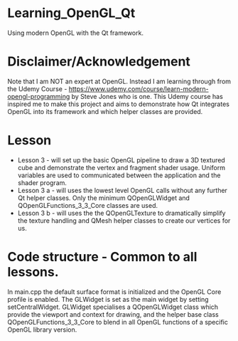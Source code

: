 # Learning_OpenGL_Qt
Using modern OpenGL with the Qt framework. 

# Disclaimer/Acknowledgement
Note that I am NOT an expert at OpenGL. Instead I am learning through from the 
Udemy Course - https://www.udemy.com/course/learn-modern-opengl-programming by Steve Jones who is one. 
This Udemy course has inspired me to make this project and aims to demonstrate how Qt integrates OpenGL into its framework and which helper classes are provided.

# Lesson
- Lesson 3 - will set up the basic OpenGL pipeline to draw a 3D textured cube and demonstrate the vertex and fragment shader usage. Uniform variables are used to communicated between the application and the shader program.
- Lesson 3 a - will uses the lowest level OpenGL calls without any further Qt helper classes.
Only the minimum QOpenGLWidget and QOpenGLFunctions_3_3_Core classes are used.
- Lesson 3 b - will uses the the QOpenGLTexture to dramatically simplify the texture handling and QMesh helper classes to create our vertices for us.

# Code structure - Common to all lessons.
In main.cpp the default surface format is initialized and the OpenGL Core profile is enabled.
The GLWidget is set as the main widget by setting setCentralWidget.
GLWidget specialises a QOpenGLWidget class which provide the viewport and context for drawing, and the helper base class QOpenGLFunctions_3_3_Core to blend in all OpenGL functions of a specific OpenGL library version.

